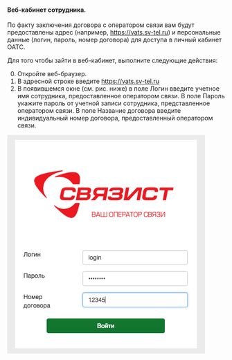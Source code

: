 ####  Веб-кабинет сотрудника.

По факту заключения договора с оператором связи вам будут предоставлены адрес (например, https://vats.sv-tel.ru) и персональные данные (логин, пароль, номер договора) для доступа в личный кабинет ОАТС.

Для того чтобы зайти в веб-кабинет, выполните следующие действия:

0. Откройте веб-браузер.
0. В адресной строке введите https://vats.sv-tel.ru
0.  В появившемся окне (см. рис. ниже) в поле Логин введите учетное имя сотрудника, предоставленное оператором связи. В поле Пароль укажите пароль от учетной записи сотрудника, представленное оператором связи. В поле Название договора введите индивидуальный номер договора, предоставленный оператором связи.

!['login'](../img/loginScren.png)
